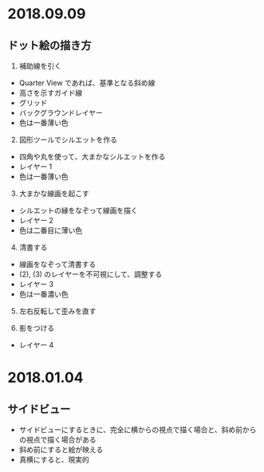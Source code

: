 # 2018.09.09

## ドット絵の描き方
1. 補助線を引く
- Quarter View であれば、基準となる斜め線
- 高さを示すガイド線
- グリッド
- バックグラウンドレイヤー
- 色は一番薄い色

2. 図形ツールでシルエットを作る
- 四角や丸を使って、大まかなシルエットを作る
- レイヤー 1
- 色は一番薄い色

3. 大まかな線画を起こす
- シルエットの縁をなぞって線画を描く
- レイヤー 2
- 色は二番目に薄い色

4. 清書する
- 線画をなぞって清書する
- (2), (3) のレイヤーを不可視にして、調整する
- レイヤー 3
- 色は一番濃い色

5. 左右反転して歪みを直す

6. 影をつける
- レイヤー 4

# 2018.01.04

## サイドビュー
- サイドビューにするときに、完全に横からの視点で描く場合と、斜め前からの視点で描く場合がある
- 斜め前にすると絵が映える
- 真横にすると、現実的

